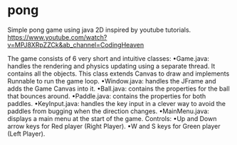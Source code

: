 # pong
Simple pong game using java 2D inspired by youtube tutorials. 
https://www.youtube.com/watch?v=MPJ8XRpZZCk&ab_channel=CodingHeaven

The game consists of 6 very short and intuitive classes:
•Game.java: handles the rendering and physics updating using a
separate thread. It contains all the objects. This class extends
Canvas to draw and implements Runnable to run the game loop.
•Window.java: handles the JFrame and adds the Game Canvas into it.
•Ball.java: contains the properties for the ball that bounces around.
•Paddle.java: contains the properties for both paddles.
•KeyInput.java: handles the key input in a clever way to avoid the
paddles from bugging when the direction changes.
•MainMenu.java: displays a main menu at the start of the game.
Controls:
•Up and Down arrow keys for Red player (Right Player).
•W and S keys for Green player (Left Player).

